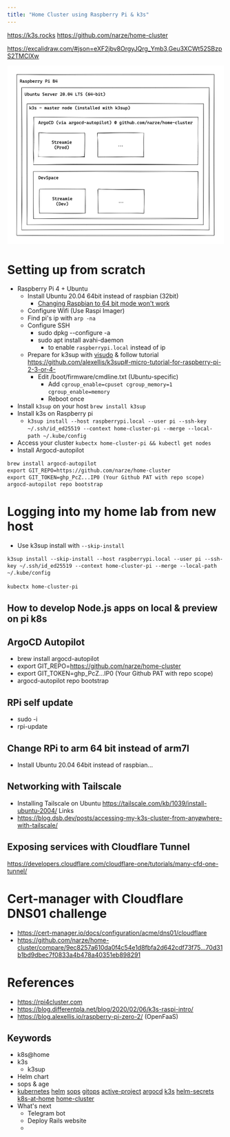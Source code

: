 ```yaml
---
title: "Home Cluster using Raspberry Pi & k3s"
---
```

https://k3s.rocks
https://github.com/narze/home-cluster

https://excalidraw.com/#json=eXF2jbv8OrgyJQrg_Ymb3,Geu3XCWt52SBzpS2TMClXw

![](Images/Home%20Cluster%20Architecture.png)
# Setting up from scratch
- Raspberry Pi 4 + Ubuntu
  - Install Ubuntu 20.04 64bit instead of raspbian (32bit)
    - [Changing Raspbian to 64 bit mode won't work](https://blog.differentpla.net/blog/2021/12/20/upgrading-raspios-to-arm64)
  - Configure Wifi (Use Raspi Imager)
  - Find pi's ip with `arp -na`
  - Configure SSH
    - sudo dpkg --configure -a
    - sudo apt install avahi-daemon
      - to enable `raspberrypi.local` instead of ip
  - Prepare for k3sup with [visudo](https://github.com/alexellis/k3sup#pre-requisites-for-k3sup-servers-and-agents) & follow tutorial https://github.com/alexellis/k3sup#-micro-tutorial-for-raspberry-pi-2-3-or-4-
    - Edit /boot/firmware/cmdline.txt (Ubuntu-specific)
      - Add `cgroup_enable=cpuset cgroup_memory=1 cgroup_enable=memory`
      - Reboot once
- Install `k3sup` on your host `brew install k3sup`
- Install k3s on Raspberry pi
  - `k3sup install --host raspberrypi.local --user pi --ssh-key ~/.ssh/id_ed25519 --context home-cluster-pi --merge --local-path ~/.kube/config`
- Access your cluster `kubectx home-cluster-pi && kubectl get nodes`
- Install Argocd-autopilot
```shell
brew install argocd-autopilot
export GIT_REPO=https://github.com/narze/home-cluster
export GIT_TOKEN=ghp_PcZ...IP0 (Your Github PAT with repo scope)
argocd-autopilot repo bootstrap
```

# Logging into my home lab from new host
- Use k3sup install with `--skip-install`
```shell
k3sup install --skip-install --host raspberrypi.local --user pi --ssh-key ~/.ssh/id_ed25519 --context home-cluster-pi --merge --local-path ~/.kube/config

kubectx home-cluster-pi
```


## How to develop Node.js apps on local & preview on pi k8s


## ArgoCD Autopilot
- brew install argocd-autopilot
- export GIT_REPO=https://github.com/narze/home-cluster
- export GIT_TOKEN=ghp_PcZ...IP0 (Your Github PAT with repo scope)
- argocd-autopilot repo bootstrap


## RPi self update
- sudo -i
- rpi-update

## Change RPi to arm 64 bit instead of arm7l
- Install Ubuntu 20.04 64bit instead of raspbian...

## Networking with Tailscale
- Installing Tailscale on Ubuntu https://tailscale.com/kb/1039/install-ubuntu-2004/
Links
- https://blog.dsb.dev/posts/accessing-my-k3s-cluster-from-anyøwhere-with-tailscale/

## Exposing services with Cloudflare Tunnel
https://developers.cloudflare.com/cloudflare-one/tutorials/many-cfd-one-tunnel/

# Cert-manager with Cloudflare DNS01 challenge
- https://cert-manager.io/docs/configuration/acme/dns01/cloudflare
- https://github.com/narze/home-cluster/compare/9ec8257a610da0f4c54e1d8fbfa2d642cdf73f75...70d31b1bd9dbec7f0833a4b478a40351eb898291

# References
- https://rpi4cluster.com
- https://blog.differentpla.net/blog/2020/02/06/k3s-raspi-intro/
- https://blog.alexellis.io/raspberry-pi-zero-2/ (OpenFaaS)


## Keywords
- k8s@home
- k3s
  - k3sup
 - Helm chart
 - sops & age
 - [kubernetes](https://github.com/topics/kubernetes "Topic: kubernetes") [helm](https://github.com/topics/helm "Topic: helm") [sops](https://github.com/topics/sops "Topic: sops") [gitops](https://github.com/topics/gitops "Topic: gitops") [active-project](https://github.com/topics/active-project "Topic: active-project") [argocd](https://github.com/topics/argocd "Topic: argocd") [k3s](https://github.com/topics/k3s "Topic: k3s") [helm-secrets](https://github.com/topics/helm-secrets "Topic: helm-secrets") [k8s-at-home](https://github.com/topics/k8s-at-home "Topic: k8s-at-home") [home-cluster](https://github.com/topics/home-cluster "Topic: home-cluster")
 - What's next
   - Telegram bot
   - Deploy Rails website
   - 